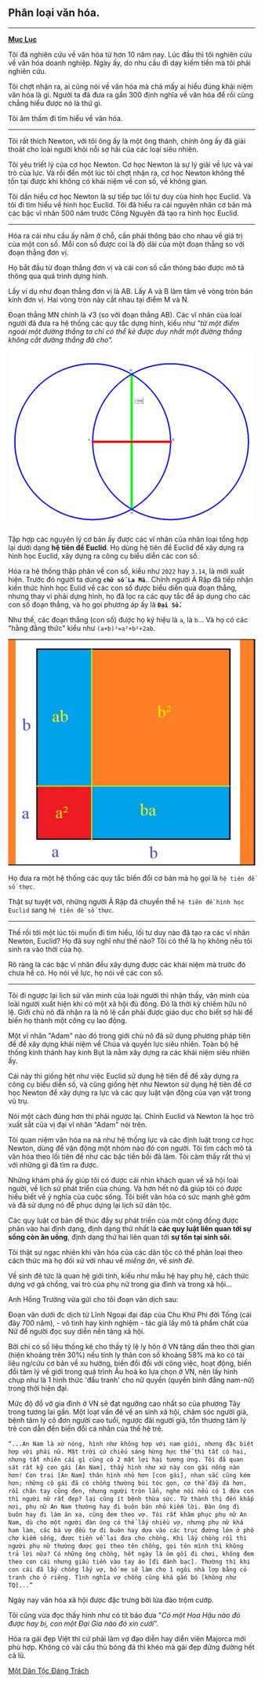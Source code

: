 Phân loại văn hóa.
---
---
[**Mục Lục**](../README.md)

Tôi đã nghiên cứu về văn hóa từ hơn 10 năm nay. Lúc đầu thì tôi nghiên cứu về văn hóa doanh nghiệp. Ngày ấy, do nhu cầu đi dạy kiếm tiền mà tôi phải nghiên cứu.

Tôi chợt nhận ra, ai cũng nói về văn hóa mà chả mấy ai hiểu đúng khái niệm văn hóa là gì. Người ta đã đưa ra gần 300 định nghĩa về văn hóa để rồi cũng chẳng hiểu được nó là thứ gì.

Tôi âm thầm đi tìm hiểu về văn hóa.

---
Tôi rất thích Newton, với tôi ông ấy là một ông thánh, chính ông ấy đã giải thoát cho loài người khỏi nỗi sợ hãi của các loại siêu nhiên.

Tôi yêu triết lý của cơ học Newton. Cơ học Newton là sự lý giải về lực và vai trò của lực. Và rồi đến một lúc tôi chợt nhận ra, cơ học Newton không thể tồn tại được khi không có khái niệm về con số, về không gian.

Tôi dần hiểu cơ học Newton là sự tiếp tục lối tư duy của hình học Euclid. Và tôi đi tìm hiểu về hình học Euclid. Tôi đã hiểu ra cái nguyên nhân cơ bản mà các bậc vĩ nhân 500 năm trước Công Nguyên đã tạo ra hình học Euclid.

---
Hóa ra cái nhu cầu ấy nằm ở chỗ, cần phải thông báo cho nhau về giá trị của một con số. Mỗi con số được coi là độ dài của một đoạn thẳng so với đoạn thẳng đơn vị.

Họ bắt đầu từ đoạn thẳng đơn vị và cái con số cần thông báo được mô tả thông qua quá trình dựng hình.

Lấy ví dụ như đoạn thẳng đơn vị là AB. Lấy A và B làm tâm vẽ vòng tròn bán kính đơn vị. Hai vòng tròn này cắt nhau tại điểm M và N.

Đoạn thẳng MN chính là √3 (so với đoạn thẳng AB). Các vĩ nhân của loài người đã đưa ra hệ thống các quy tắc dựng hình, kiểu như *"từ một điểm ngoài một đường thẳng ta chỉ có thể kẻ được duy nhất một đường thẳng không cắt đường thẳng đã cho".*

![](../images/can3.png)

Tập hợp các nguyên lý cơ bản ấy được các vĩ nhân của nhân loại tổng hợp lại dưới dạng **hệ tiên đề Euclid**. Họ dùng hệ tiên đề Euclid để xây dựng ra hình học Euclid, xây dựng ra công cụ biểu diễn các con số.

Hóa ra hệ thống thập phân về con số, kiểu như `2022` hay `3.14`, là mới xuất hiện. Trước đó người ta dùng **`chữ số La Mã`**.. Chính người Ả Rập đã tiếp nhận kiến thức hình học Eulid về các con số được biểu diễn qua đoạn thẳng, nhưng thay vì phải dựng hình, họ đã lọc ra các quy tắc để áp dụng cho các con số đoạn thẳng, và họ gọi phương áp ấy là **`Đại Số.`**

Như thế, các đoạn thẳng (con số) được họ ký hiệu là `a`, là `b`... Và họ có các "hằng đẳng thức" kiểu như `(a+b)²=a²+b²+2ab`.

![](../images/plvh.png)

Họ đưa ra một hệ thống các quy tắc biến đổi cơ bản mà họ gọi là `hệ tiên đề số thực`.

Thật sự tuyệt vời, những người Ả Rập đã chuyển thể `hệ tiên đề hình học Euclid` sang `hệ tiên đề số thực`.

---
Thế rồi tới một lúc tôi muốn đi tìm hiểu, lối tư duy nào đã tạo ra các vĩ nhân Newton, Euclid? Họ đã suy nghĩ như thế nào? Tôi có thể là họ không nếu tôi sinh ra vào thời của họ.

Rõ ràng là các bậc vĩ nhân đều xây dựng được các khái niệm mà trước đó chưa hề có. Họ nói về lực, họ nói về các con số.

---
Tôi đi ngược lại lịch sử văn minh của loài người thì nhận thấy, văn minh của loài người xuất hiện khi có một xã hội đủ đông. Đó là thời kỳ chiếm hữu nô lệ. Giới chủ nô đã nhận ra là nô lệ cần phải được giáo dục cho biết sợ hãi để biến họ thành một công cụ lao động.

Một vĩ nhân "Adam" nào đó trong giới chủ nô đã sử dụng phương pháp tiên đề để xây dựng khái niệm về Chúa và quyền lực siêu nhiên. Toàn bộ hệ thống kinh thánh hay kinh Bụt là nằm xây dựng ra các khái niệm siêu nhiên ấy.

Cái này thì giống hệt như việc Euclid sử dụng hệ tiên đề để xây dựng ra công cụ biểu diễn số, và cũng giống hệt như Newton sử dụng hệ tiên đề cơ học Newton để xây dựng ra lực và các quy luật vận động của vạn vật trong vũ trụ.

Nói một cách đúng hơn thì phải ngược lại. Chính Euclid và Newton là học trò xuất sắt của vị đại vĩ nhân "Adam" nói trên.

Tôi quan niệm văn hóa na ná như hệ thống lực và các định luật trong cơ học Newton, dùng để vận động một nhóm nào đó con người. Tôi tìm cách mô tả văn hóa theo lối tiên đề như các bậc tiền bối đã làm. Tôi cảm thấy rất thú vị với những gì đã tìm ra được.

Những khám phá ấy giúp tôi có được cái nhìn khách quan về xã hội loài người, về lịch sử phát triển của chúng. Và hơn hết nó đã giúp tôi có được hiểu biết về ý nghĩa của cuộc sống. Tôi biết văn hóa có sức mạnh ghê gớm và đã sử dụng nó để phục dựng lại lịch sử dân tộc.

Các quy luật cơ bản để thúc đẩy sự phát triển của một cộng đồng được phân vào hai định dạng, định dạng thứ nhất là **các quy luật liên quan tới sự sống còn ăn uống**, định dạng thứ hai liên quan tới **sự tồn tại sinh sôi**.

Tôi thật sự ngạc nhiên khi văn hóa của các dân tộc có thể phân loại theo cách thức mà họ đối xử với nhau về *miếng ăn*, về *sinh đẻ*.

Về sinh đẻ tức là quan hệ giới tính, kiểu như mẫu hệ hay phụ hệ, cách thức dựng vợ gả chồng, vai trò của phụ nữ trong gia đình và trong xã hội...

Anh Hồng Trường vừa gửi cho tôi đoạn văn dịch sau:

Đoạn văn dưới đc dịch từ Lĩnh Ngoại đại đáp của Chu Khứ Phi đời Tống (cái đây 700 năm), - vô tình hay kinh nghiệm - tác giả lấy mô tả phẩm chất của Nữ để người đọc suy diễn nền tảng xã hội.

Bởi chỉ có số liệu thống kê cho thấy tỷ lệ ly hôn ở VN tăng dần theo thời gian (hiện khoảng trên 30%) nếu tính ly thân con số khoảng 58% mà ko có tài liệu ng/cứu cơ bản về xu hướng, biến đổi đối với công việc, hoạt động, biến đổi tâm lý về giới trong quá trình Âu hoá ko lựa chọn ở VN, nên lấy hình chụp như là 1 hình thức 'đấu tranh' cho nữ quyền (quyền bình đẳng nam-nữ) trong thời hiện đại.

Mức độ đổ vỡ gia đình ở VN sẽ đạt ngưỡng cao nhất so của phương Tây trong tương lai gần. Một loạt vấn đề về an sinh xã hội, chăm sóc người già, bệnh tâm lý cô đơn người cao tuổi, ngược đãi người già, tổn thương tâm lý trẻ con dẫn đến biến đổi cá nhân của thế hệ trẻ.
```
“...An Nam là xứ nóng, hình như không hợp với nam giới, nhưng đặc biệt hợp với phái nữ. Mặt trời cứ chiếu sáng hừng hực thế thì tất có hại, nhưng tất nhiên cái gì cũng có 2 mặt lợi hại tương ứng. Tôi đã quan sát rất kỹ con gái [An Nam], thấy hình như xứ này con gái nồng nàn hơn! Con trai [An Nam] thân hình nhỏ hơn [con gái], nhan sắc cũng kém hơn; những cô gái đã có chồng thường búi tóc gọn, cơ thể đẫy đà hơn, rồi chân tay cũng đen, nhưng người tròn lẳn, nghe nói nếu có 1 đứa con thì người nữ rất đẹp? lại cũng ít bệnh thừa sức. Từ thành thị đến khắp nơi, phụ nữ An Nam thường hay đi buôn bán nhỏ kiếm lời. Đàn ông đi buôn hay đi làm ăn xa, cũng đem theo vợ. Tôi rất khâm phục phụ nữ An Nam, dù cho một người đàn ông có thể lấy nhiều vợ, nhưng phụ nữ khá ham làm, các bà vợ đều tự đi buôn hay dựa vào các trục đường lớn ở phố chợ kiếm sống, được tiền về lại đưa cho chồng. Khi lấy chồng rồi thì người phụ nữ thường được gọi theo tên chồng, gọi tên mình thì không trả lời nữa? Có những ông chồng, hết ngày là ôm gối đi chơi, không đem theo con cái nhưng giấu tiền vào tay áo [đi đánh bạc]. Thường thì khi con cái đã lấy chồng lấy vợ, bố mẹ sẽ làm cho 1 ngôi nhà lợp bằng cỏ tranh cho ở riêng. Tình nghĩa vợ chồng cũng khá gắn bó [không như TQ]...”
 ```

Ngày nay văn hóa xã hội được đặc trưng bởi lừa đảo trộm cướp.

Tôi cũng vừa đọc thấy hình như có tít báo đưa "*Có một Hoa Hậu nào đó được hay bị, con một Đại Gia nào đó xin cưới*".

Hóa ra gái đẹp Việt thì cứ phải làm vợ đạo diễn hay diễn viên Majorca mới phù hợp. Không có vài cầu thủ bóng đá thì khéo mà gái đẹp đứng đường hết cả lũ.

[Một Dân Tộc Đáng Trách](extends/mdtdt.md)